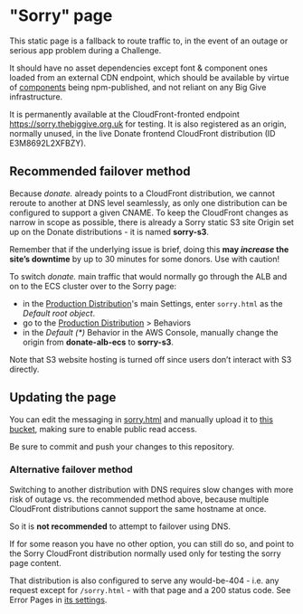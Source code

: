 # "Sorry" page

This static page is a fallback to route traffic to, in the event of an outage or serious app problem
during a Challenge.

It should have no asset dependencies except font & component ones loaded from an external CDN endpoint, which should
be available by virtue of [components](https://github.com/thebiggive/components) being npm-published, and not reliant
on any Big Give infrastructure.

It is permanently available at the CloudFront-fronted endpoint
https://sorry.thebiggive.org.uk for testing. It is also registered as an origin,
normally unused, in the live Donate frontend CloudFront distribution (ID E3M8692L2XFBZY).

## Recommended failover method

Because _donate._ already points to a CloudFront distribution, we cannot reroute to another at DNS level seamlessly, as only one distribution can be configured to support a given CNAME. To keep the CloudFront changes as narrow in scope as possible, there is already a Sorry static S3 site Origin set up on the Donate distributions - it is named **sorry-s3**.

Remember that if the underlying issue is brief, doing this **may _increase_ the site’s downtime** by up to 30 minutes for some donors. Use with caution!

To switch _donate._ main traffic that would normally go through the ALB and on to the ECS cluster over to the Sorry page:

 * in the [Production Distribution](https://us-east-1.console.aws.amazon.com/cloudfront/v4/home?region=us-east-1&skipRegion=true#/distributions/E3M8692L2XFBZY)'s main Settings, enter `sorry.html` as the _Default root object_.
 * go to the [Production Distribution](https://us-east-1.console.aws.amazon.com/cloudfront/v4/home?region=us-east-1&skipRegion=true#/distributions/E3M8692L2XFBZY) > Behaviors
 * in the _Default (*)_ Behavior in the AWS Console, manually change the origin from **donate-alb-ecs** to **sorry-s3**.

Note that S3 website hosting is turned off since users don’t interact with S3 directly.

## Updating the page

You can edit the messaging in [sorry.html](./sorry.html) and manually upload it to [this bucket](https://s3.console.aws.amazon.com/s3/buckets/tbg-sorry/?region=eu-west-1&tab=overview), making sure to enable public read access.

Be sure to commit and push your changes to this repository.

### Alternative failover method

Switching to another distribution with DNS requires slow changes with more risk of outage vs. the
recommended method above, because multiple CloudFront distributions cannot support the same hostname at once.

So it is **not recommended** to attempt to failover using DNS.

If for some reason you have no other option, you can still do so, and point to the
Sorry CloudFront distribution normally used only for testing the sorry page content.

That distribution is also configured to serve any would-be-404 - i.e. any request except for `/sorry.html` -
with that page and a 200 status code. See Error Pages in [its settings](https://us-east-1.console.aws.amazon.com/cloudfront/v3/home?region=us-east-1&skipRegion=true#/distributions/E336APQ2P4ZG2S/error_pages).
